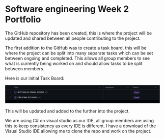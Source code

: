 # Software engineering Week 2 Portfolio

The GitHub repository has been created, this is where the project will be updated and shared between all people contributing to the project. 

The first addition to the GitHub was to create a task board, this will be where the project can be split into many separate tasks which can be set between ongoing and completed. This allows all group members to see what is currently being worked on and should allow tasks to be split between members. 

Here is our initial Task Board: 

![TaskBoard](/Images/TaskBoard.png?raw=true)

This will be updated and added to the further into the project. 

We are using C# on visual studio as our IDE, all group members are using this to keep consistency as every IDE is different. I have a download of the Visual Studio IDE allowing me to clone the repo and work on the project. 
